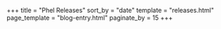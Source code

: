 +++
title = "Phel Releases"
sort_by = "date"
template = "releases.html"
page_template = "blog-entry.html"
paginate_by = 15
+++
